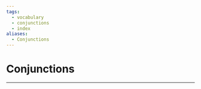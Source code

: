 ```yaml
---
tags:
  - vocabulary
  - conjunctions
  - index
aliases:
  - Conjunctions
---
```

# Conjunctions
---
